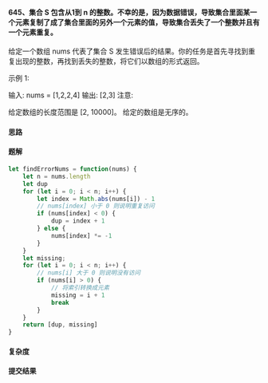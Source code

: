 <!-- 645，697，448，442，41，274 -->
#### 645、集合 S 包含从1到 n 的整数。不幸的是，因为数据错误，导致集合里面某一个元素复制了成了集合里面的另外一个元素的值，导致集合丢失了一个整数并且有一个元素重复。

给定一个数组 nums 代表了集合 S 发生错误后的结果。你的任务是首先寻找到重复出现的整数，再找到丢失的整数，将它们以数组的形式返回。

示例 1:

输入: nums = [1,2,2,4]
输出: [2,3]
注意:

给定数组的长度范围是 [2, 10000]。
给定的数组是无序的。

#### 思路

#### 题解
``` javascript
let findErrorNums = function(nums) {
    let n = nums.length
    let dup
    for (let i = 0; i < n; i++) {
        let index = Math.abs(nums[i]) - 1
        // nums[index] 小于 0 则说明重复访问
        if (nums[index] < 0) {
            dup = index + 1
        } else {
            nums[index] *= -1
        }
    }
    let missing;
    for (let i = 0; i < n; i++) {
        // nums[i] 大于 0 则说明没有访问
        if (nums[i] > 0) {
            // 将索引转换成元素
            missing = i + 1
            break
        }
    }
    return [dup, missing]
}
```
#### 复杂度

#### 提交结果